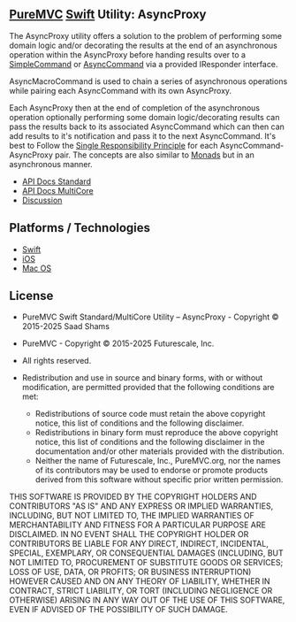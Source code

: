 ## [PureMVC](http://puremvc.github.com/) [Swift](https://github.com/sshams/puremvc-swift-multicore-framework/wiki) Utility: AsyncProxy

The AsyncProxy utility offers a solution to the problem of performing some domain logic and/or decorating the results at the end of an asynchronous operation within the AsyncProxy before handing results over to a [SimpleCommand](https://github.com/PureMVC/puremvc-swift-multicore-framework/blob/master/PureMVC/org/puremvc/swift/multicore/patterns/command/SimpleCommand.swift) or [AsyncCommand](https://github.com/PureMVC/puremvc-swift-util-asynccommand/wiki) via a provided IResponder interface.

AsyncMacroCommand is used to chain a series of asynchronous operations while pairing each AsyncCommand with its own AsyncProxy.

Each AsyncProxy then at the end of completion of the asynchronous operation optionally performing some domain logic/decorating results can pass the results back to its associated AsyncCommand which can then can add results to it's notification and pass it to the next AsyncCommand. It's best to Follow the [Single Responsibility Principle](http://en.wikipedia.org/wiki/Single_responsibility_principle) for each AsyncCommand-AsyncProxy pair. The concepts are also similar to [Monads](http://en.wikipedia.org/wiki/Monad_(functional_programming)) but in an asynchronous manner.

* [API Docs Standard]()
* [API Docs MultiCore]()
* [Discussion](http://forums.puremvc.org/index.php?topic=2118.0)

## Platforms / Technologies
* [Swift](http://en.wikipedia.org/wiki/Swift_(programming_language))
* [iOS](http://en.wikipedia.org/wiki/IOS)
* [Mac OS](http://en.wikipedia.org/wiki/Mac_OS)

## License
* PureMVC Swift Standard/MultiCore Utility – AsyncProxy - Copyright © 2015-2025 Saad Shams
* PureMVC - Copyright © 2015-2025 Futurescale, Inc.
* All rights reserved.

* Redistribution and use in source and binary forms, with or without modification, are permitted provided that the following conditions are met:

  * Redistributions of source code must retain the above copyright notice, this list of conditions and the following disclaimer.
  * Redistributions in binary form must reproduce the above copyright notice, this list of conditions and the following disclaimer in the documentation and/or other materials provided with the distribution.
  * Neither the name of Futurescale, Inc., PureMVC.org, nor the names of its contributors may be used to endorse or promote products derived from this software without specific prior written permission.

THIS SOFTWARE IS PROVIDED BY THE COPYRIGHT HOLDERS AND CONTRIBUTORS "AS IS" AND ANY EXPRESS OR IMPLIED WARRANTIES, INCLUDING, BUT NOT LIMITED TO, THE IMPLIED WARRANTIES OF MERCHANTABILITY AND FITNESS FOR A PARTICULAR PURPOSE ARE DISCLAIMED. IN NO EVENT SHALL THE COPYRIGHT HOLDER OR CONTRIBUTORS BE LIABLE FOR ANY DIRECT, INDIRECT, INCIDENTAL, SPECIAL, EXEMPLARY, OR CONSEQUENTIAL DAMAGES (INCLUDING, BUT NOT LIMITED TO, PROCUREMENT OF SUBSTITUTE GOODS OR SERVICES; LOSS OF USE, DATA, OR PROFITS; OR BUSINESS INTERRUPTION) HOWEVER CAUSED AND ON ANY THEORY OF LIABILITY, WHETHER IN CONTRACT, STRICT LIABILITY, OR TORT (INCLUDING NEGLIGENCE OR OTHERWISE) ARISING IN ANY WAY OUT OF THE USE OF THIS SOFTWARE, EVEN IF ADVISED OF THE POSSIBILITY OF SUCH DAMAGE.
